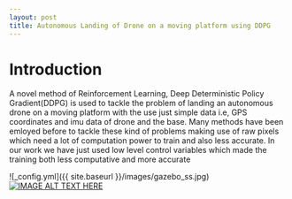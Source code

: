 ```yaml
---
layout: post
title: Autonomous Landing of Drone on a moving platform using DDPG
---
```


# Introduction #
A novel method of Reinforcement Learning, Deep Deterministic Policy Gradient(DDPG) is used to tackle the problem of landing an autonomous drone on a moving platform with the use just simple data i.e, GPS coordinates and imu data of drone and the base. Many methods have been emloyed before to tackle these kind of problems making use of raw pixels which need a lot of computation power to train and also less accurate. In our work we have just used low level control variables which made the training both less computative and more accurate    

![_config.yml]({{ site.baseurl }}/images/gazebo_ss.jpg)
[![IMAGE ALT TEXT HERE](https://img.youtube.com/vi/-eJLhzJz_qk/0.jpg)](https://youtu.be/-eJLhzJz_qk)
